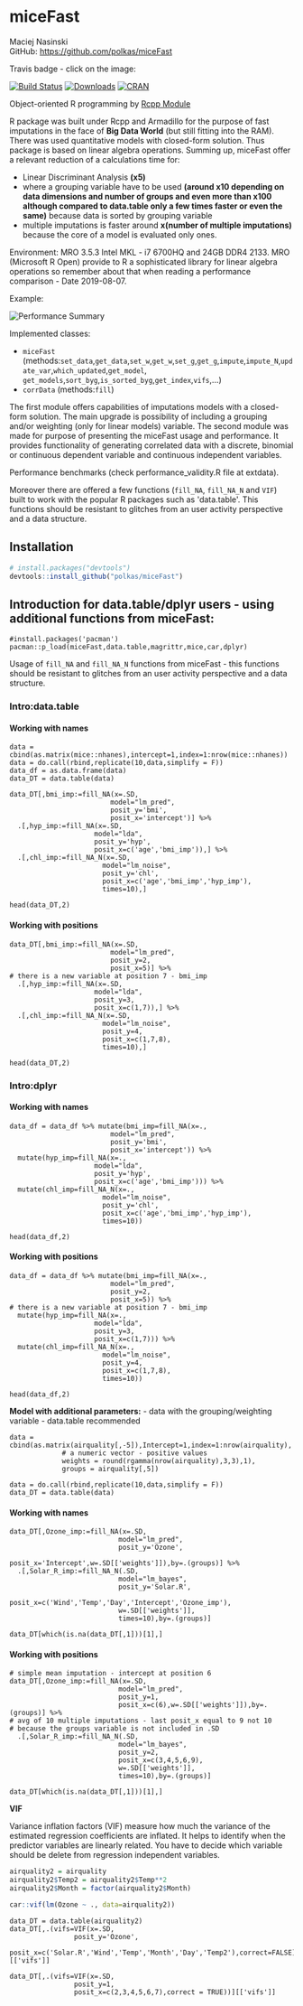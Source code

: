 # miceFast

Maciej Nasinski  
GitHub:  https://github.com/polkas/miceFast

Travis badge - click on the image:

[![Build Status](https://travis-ci.org/Polkas/miceFast.svg?branch=master)](https://travis-ci.org/Polkas/miceFast) 
[![Downloads](http://cranlogs.r-pkg.org/badges/grand-total/miceFast?color=brightgreen)](http://www.r-pkg.org/pkg/miceFast)
[![CRAN](http://www.r-pkg.org/badges/version/miceFast)](https://cran.r-project.org/package=miceFast)

Object-oriented R programming by [Rcpp Module](http://dirk.eddelbuettel.com/code/rcpp/Rcpp-modules.pdf)

R package was built under Rcpp and Armadillo for the purpose of fast imputations in the face of **Big Data World** (but still fitting into the RAM).
There was used quantitative models with closed-form solution. Thus package is based on linear algebra operations.
Summing up, miceFast offer a relevant reduction of a calculations time for:

- Linear Discriminant Analysis **(x5)**
- where a grouping variable have to be used **(around x10 depending on data dimensions and number of groups and even more than x100 although compared to data.table only a few times faster or even the same)** because data is sorted by grouping variable
- multiple imputations is faster around **x(number of multiple imputations)** because the core of a model is evaluated only ones.

Environment: MRO 3.5.3 Intel MKL - i7 6700HQ and 24GB DDR4 2133. MRO (Microsoft R Open) provide to R a sophisticated library for linear algebra operations so remember about that when reading a performance comparison - Date 2019-08-07. 

Example:

![Performance Summary](./inst/extdata/images/g_summary.png)

Implemented classes:

- `miceFast` (methods:`set_data`,`get_data`,`set_w`,`get_w`,`set_g`,`get_g`,`impute`,`impute_N`,`update_var`,`which_updated`,`get_model`,
`get_models`,`sort_byg`,`is_sorted_byg`,`get_index`,`vifs`,...)
- `corrData` (methods:`fill`)

The first module offers capabilities of imputations models with a closed-form solution. The main upgrade is possibility of including a grouping and/or weighting (only for linear models) variable.
The second module was made for purpose of presenting the miceFast usage and performance. It provides functionality of generating correlated data with a discrete, binomial or continuous dependent variable and continuous independent variables.

Performance benchmarks (check performance_validity.R file at extdata).

Moreover there are offered a few functions (`fill_NA`, `fill_NA_N` and `VIF`) built to work with the popular R packages such as 'data.table'.
This functions should be resistant to glitches from an user activity perspective and a data structure.

## Installation

```r
# install.packages("devtools")
devtools::install_github("polkas/miceFast")
```

## Introduction for data.table/dplyr users - using additional functions from miceFast:

```
#install.packages('pacman')
pacman::p_load(miceFast,data.table,magrittr,mice,car,dplyr)
```

Usage of `fill_NA` and `fill_NA_N` functions from miceFast - this functions should be resistant to glitches from an user activity perspective and a data structure.

### Intro:data.table

#### Working with names

```{r,echo=TRUE}
data = cbind(as.matrix(mice::nhanes),intercept=1,index=1:nrow(mice::nhanes))
data = do.call(rbind,replicate(10,data,simplify = F))
data_df = as.data.frame(data)
data_DT = data.table(data)

data_DT[,bmi_imp:=fill_NA(x=.SD,
                         model="lm_pred",
                         posit_y='bmi',
                         posit_x='intercept')] %>% 
  .[,hyp_imp:=fill_NA(x=.SD,
                     model="lda",
                     posit_y='hyp',
                     posit_x=c('age','bmi_imp')),] %>% 
  .[,chl_imp:=fill_NA_N(x=.SD,
                       model="lm_noise",
                       posit_y='chl',
                       posit_x=c('age','bmi_imp','hyp_imp'),
                       times=10),]

head(data_DT,2)
```

#### Working with positions

```{r,echo=TRUE}
data_DT[,bmi_imp:=fill_NA(x=.SD,
                         model="lm_pred",
                         posit_y=2,
                         posit_x=5)] %>% 
# there is a new variable at position 7 - bmi_imp
  .[,hyp_imp:=fill_NA(x=.SD,
                     model="lda",
                     posit_y=3,
                     posit_x=c(1,7)),] %>% 
  .[,chl_imp:=fill_NA_N(x=.SD,
                       model="lm_noise",
                       posit_y=4,
                       posit_x=c(1,7,8),
                       times=10),]

head(data_DT,2)
```

### Intro:dplyr

#### Working with names

```{r,echo=TRUE}
data_df = data_df %>% mutate(bmi_imp=fill_NA(x=.,
                         model="lm_pred",
                         posit_y='bmi',
                         posit_x='intercept')) %>% 
  mutate(hyp_imp=fill_NA(x=.,
                     model="lda",
                     posit_y='hyp',
                     posit_x=c('age','bmi_imp'))) %>% 
  mutate(chl_imp=fill_NA_N(x=.,
                       model="lm_noise",
                       posit_y='chl',
                       posit_x=c('age','bmi_imp','hyp_imp'),
                       times=10))

head(data_df,2)
```


#### Working with positions

```{r,echo=TRUE}
data_df = data_df %>% mutate(bmi_imp=fill_NA(x=.,
                         model="lm_pred",
                         posit_y=2,
                         posit_x=5)) %>% 
# there is a new variable at position 7 - bmi_imp
  mutate(hyp_imp=fill_NA(x=.,
                     model="lda",
                     posit_y=3,
                     posit_x=c(1,7))) %>% 
  mutate(chl_imp=fill_NA_N(x=.,
                       model="lm_noise",
                       posit_y=4,
                       posit_x=c(1,7,8),
                       times=10))

head(data_df,2)
```

**Model with additional parameters:** - data with the grouping/weighting variable - data.table recommended

```{r,echo=TRUE}
data = cbind(as.matrix(airquality[,-5]),Intercept=1,index=1:nrow(airquality),
             # a numeric vector - positive values 
             weights = round(rgamma(nrow(airquality),3,3),1),
             groups = airquality[,5])

data = do.call(rbind,replicate(10,data,simplify = F))
data_DT = data.table(data)
```

#### Working with names

```{r,echo=TRUE}
data_DT[,Ozone_imp:=fill_NA(x=.SD, 
                           model="lm_pred",
                           posit_y='Ozone',
                           posit_x='Intercept',w=.SD[['weights']]),by=.(groups)] %>% 
  .[,Solar_R_imp:=fill_NA_N(.SD,
                           model="lm_bayes",
                           posit_y='Solar.R',
                           posit_x=c('Wind','Temp','Day','Intercept','Ozone_imp'),
                           w=.SD[['weights']],
                           times=10),by=.(groups)]

data_DT[which(is.na(data_DT[,1]))[1],]
```

#### Working with positions

```{r,echo=TRUE}
# simple mean imputation - intercept at position 6
data_DT[,Ozone_imp:=fill_NA(x=.SD, 
                           model="lm_pred",
                           posit_y=1,
                           posit_x=c(6),w=.SD[['weights']]),by=.(groups)] %>% 
# avg of 10 multiple imputations - last posit_x equal to 9 not 10 
# because the groups variable is not included in .SD
  .[,Solar_R_imp:=fill_NA_N(.SD,
                           model="lm_bayes",
                           posit_y=2,
                           posit_x=c(3,4,5,6,9),
                           w=.SD[['weights']],
                           times=10),by=.(groups)]

data_DT[which(is.na(data_DT[,1]))[1],]

```


**VIF**

Variance inflation factors (VIF) measure how much the variance of the estimated regression coefficients are inflated. It helps to identify when the predictor variables are linearly related. You have to decide which variable should be delete from regression independent variables.

```r
airquality2 = airquality
airquality2$Temp2 = airquality2$Temp**2
airquality2$Month = factor(airquality2$Month)

car::vif(lm(Ozone ~ ., data=airquality2))
```

```{echo=TRUE}
data_DT = data.table(airquality2)
data_DT[,.(vifs=VIF(x=.SD,
                posit_y='Ozone',
                posit_x=c('Solar.R','Wind','Temp','Month','Day','Temp2'),correct=FALSE))][['vifs']]

data_DT[,.(vifs=VIF(x=.SD,
                posit_y=1,
                posit_x=c(2,3,4,5,6,7),correct = TRUE))][['vifs']]
```
